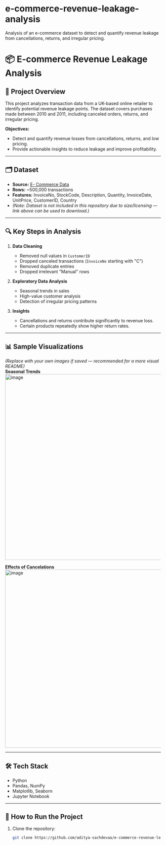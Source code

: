 # e-commerce-revenue-leakage-analysis
Analysis of an e-commerce dataset to detect and quantify revenue leakage from cancellations, returns, and irregular pricing.
# 📦 E-commerce Revenue Leakage Analysis

## 📌 Project Overview
This project analyzes transaction data from a UK-based online retailer to identify potential revenue leakage points. The dataset covers purchases made between 2010 and 2011, including canceled orders, returns, and irregular pricing.

**Objectives:**
- Detect and quantify revenue losses from cancellations, returns, and low pricing.
- Provide actionable insights to reduce leakage and improve profitability.

---

## 🗂 Dataset
- **Source:** [E- Commerce Data](https://www.kaggle.com/datasets/carrie1/ecommerce-data)
- **Rows:** ~500,000 transactions  
- **Features:** InvoiceNo, StockCode, Description, Quantity, InvoiceDate, UnitPrice, CustomerID, Country  
- *(Note: Dataset is not included in this repository due to size/licensing — link above can be used to download.)*

---

## 🔍 Key Steps in Analysis
1. **Data Cleaning**
   - Removed null values in `CustomerID`
   - Dropped canceled transactions (`InvoiceNo` starting with "C")
   - Removed duplicate entries
   - Dropped irrelevant "Manual" rows

2. **Exploratory Data Analysis**
   - Seasonal trends in sales
   - High-value customer analysis
   - Detection of irregular pricing patterns

3. **Insights**
   - Cancellations and returns contribute significantly to revenue loss.
   - Certain products repeatedly show higher return rates.

---

## 📊 Sample Visualizations
*(Replace with your own images if saved — recommended for a more visual README)*  
**Seasonal Trends**<img width="1210" height="599" alt="image" src="https://github.com/user-attachments/assets/b3b90e21-f1e3-4675-8861-c1ae12e9d568" />

**Effects of Cancelations**<img width="1214" height="574" alt="image" src="https://github.com/user-attachments/assets/217dd40a-072f-4a66-9b94-2260b5b2c580" />


---

## 🛠 Tech Stack
- Python
- Pandas, NumPy
- Matplotlib, Seaborn
- Jupyter Notebook

---

## 🚀 How to Run the Project
1. Clone the repository:
   ```bash
   git clone https://github.com/aditya-sachdevaa/e-commerce-revenue-leakage-analysis.git
